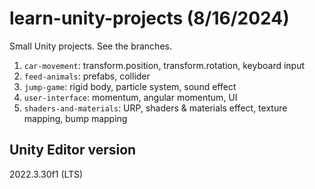 # learn-unity-projects (8/16/2024)
Small Unity projects. See the branches.
1. `car-movement`: transform.position, transform.rotation, keyboard input
2. `feed-animals`: prefabs, collider
3. `jump-game`: rigid body, particle system, sound effect
4. `user-interface`: momentum, angular momentum, UI
5. `shaders-and-materials`: URP, shaders & materials effect, texture mapping, bump mapping

## Unity Editor version
2022.3.30f1 (LTS)
